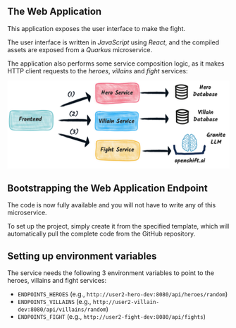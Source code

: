 ## The Web Application

This application exposes the user interface to make the fight.

The user interface is written in _JavaScript_ using _React_, and the compiled assets are exposed from a _Quarkus_ microservice.

The application also performs some service composition logic, as it makes HTTP client requests to the _heroes_, _villains_ and _fight_ services:

![the architecture](images/architecture.png)

## Bootstrapping the Web Application Endpoint

The code is now fully available and you will not have to write any of this microservice.

To set up the project, simply create it from the specified template, which will automatically pull the complete code from the GitHub repository.

## Setting up environment variables

The service needs the following 3 environment variables to point to the heroes, villains and fight services:

- `ENDPOINTS_HEROES` (e.g., `http://user2-hero-dev:8080/api/heroes/random`)
- `ENDPOINTS_VILLAINS` (e.g., `http://user2-villain-dev:8080/api/villains/random`)
- `ENDPOINTS_FIGHT` (e.g., `http://user2-fight-dev:8080/api/fights`)
